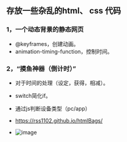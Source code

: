 
存放一些杂乱的html、 css 代码
---
### 1，一个动态背景的静态网页
* @keyframes，创建动画。
* animation-timing-function，控制时间。

### 2，“摸鱼神器（倒计时）”
* 对于时间的处理（设定，获得，相减）。
* switch简化if。
* 通过js判断设备类型（pc/app）
* https://rss1102.github.io/htmlBags/

* ![image](https://user-images.githubusercontent.com/81673017/142773634-c049b5de-9569-4022-b9be-f29fbd4fa2ec.png)

